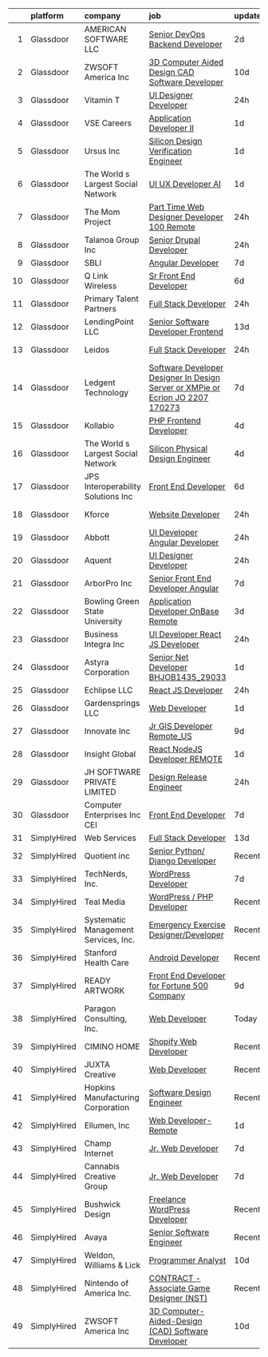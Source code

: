 

|    | platform    | company                              | job                                                                                                                                                                                                                                                                                                                                                                                                                                                                                                                                                                                                                                                                                                                                                                                                                                                                                                                                                                                                                                                                                                                                                                                                                                                                                                                                                                                                           | update_time   | location          |
|---:|:------------|:-------------------------------------|:--------------------------------------------------------------------------------------------------------------------------------------------------------------------------------------------------------------------------------------------------------------------------------------------------------------------------------------------------------------------------------------------------------------------------------------------------------------------------------------------------------------------------------------------------------------------------------------------------------------------------------------------------------------------------------------------------------------------------------------------------------------------------------------------------------------------------------------------------------------------------------------------------------------------------------------------------------------------------------------------------------------------------------------------------------------------------------------------------------------------------------------------------------------------------------------------------------------------------------------------------------------------------------------------------------------------------------------------------------------------------------------------------------------|:--------------|:------------------|
|  1 | Glassdoor   | AMERICAN SOFTWARE LLC                | [Senior DevOps Backend Developer](https://www.glassdoor.com/partner/jobListing.htm?pos=115&ao=1110586&s=58&guid=000001826cc9e4398ff1222fe481077b&src=GD_JOB_AD&t=SR&vt=w&ea=1&cs=1_d1b44d6b&cb=1659682547297&jobListingId=1008048510040&cpc=2CAED5C921A5F994&jrtk=3-0-1g9mcjp8bkhq3801-1g9mcjp8uh4en800-08fa1d7c597433ed--6NYlbfkN0CNayYzF1mBaI40OgT78t3Q2d9IxlwDzhsYR4HK7epYUURqj7ThGxAThUDPTyMSfjyPgGRTFjeuOKbCC5B1p39rSgqkaTYMwrluTtyNbGeJPw6J99YG4BVidN_7butDIIDiC31yX2qM56aTYJBevtTW2N9dhvg6_qWHKHaLxv21v8vAPOqj9iJy76ujFmLpipMerBz66fGXbKq5iscJ1XMAt7Y-RyWu3SxhmBVcOSNEXnILnA8zCFK1TcdX0sezEBkSwDN2H37HMZP1jfwjAE-SA7nYBCbWNdOOqlKFl7_LAnmVpEdwTyPI79CpPPjCP_YmEG-uI_7gimqiSRy8ZryH7CdM7sSNN4Bvr5POeYNa6GWo0HAD_v6P6p22YFCAXnDvXuOz1a1ShzfJHhLdtZXlZO5ma0il2mSR8VCFdOH7BEa3_HLwtsb7SYyowwf4A6iwu5Pnvvz3Akrhs7iRCnNrMi2lFqUFSXu56aDoY98PFdmWhDywZoZyfJT89qWD7QI%3D)                                                                                                                                                                                                                                                                                                                                                                                                                                                                                                                                      | 2d            | New York, NY      |
|  2 | Glassdoor   | ZWSOFT America Inc                   | [3D Computer Aided Design  CAD  Software Developer](https://www.glassdoor.com/partner/jobListing.htm?pos=101&ao=1110586&s=58&guid=000001826cc9e4398ff1222fe481077b&src=GD_JOB_AD&t=SR&vt=w&ea=1&cs=1_374f9e8f&cb=1659682547294&jobListingId=1008028413603&cpc=71EC12CC3A9678F2&jrtk=3-0-1g9mcjp8bkhq3801-1g9mcjp8uh4en800-7cfc9b44e995e1c8--6NYlbfkN0Al--CnnRAAemIt_jfh57jxz0oZUFSmuvBQtr16jS88RRLe8Ac7oVcsiyg-vicHt85WlGgMjQ3jT_JXQEFEJM2J6WbHKirNqK3Z481xKc2l-WsEBEiFHTKZzwi3TM2D5oDtmy1YCJtTLM5VPw8FD8ycXz93Nw6WVEOhwseukaqVqFM4pURWTwlnC0FcXcD6Ew8esI8_BEHvXPDE6nkWKlhkbuj3NTk3buODJdgxaNc1lPMQVa0b9ZBuRRG_kEL__3liY0woBXN0a0TO_OgoeZ6oD9a2NNv8z64tmCUvYXea1a63xi-0KxefNXXsS4dNEkBFKFiazL1LnKleGBYH5i-6MXh6amBEDWmih75kgS6DxdYXO92iJyt5fwphCjjzyd9sH-2Q-Cv2vj5Dj0cfH7IR7C50JMrqTiBsCcuKMPBnxgBisVzNJ8j-76OuGG7d5msBhPIMzbWM9W6Q0c_ReacZ1NywT0ZloyTqF-4xAazQiXAH9Pw_Ykn7XhCLfZ05HbOY5T445FWyeQUZ1bbpz-e2wlNUMxMsyxQWAGtrPxJPtQ%3D%3D)                                                                                                                                                                                                                                                                                                                                                                                                                                                                      | 10d           | Melbourne, FL     |
|  3 | Glassdoor   | Vitamin T                            | [UI Designer   Developer](https://www.glassdoor.com/partner/jobListing.htm?pos=126&ao=1110586&s=58&guid=000001826cc9e4398ff1222fe481077b&src=GD_JOB_AD&t=SR&vt=w&cs=1_0b68c067&cb=1659682547298&jobListingId=1008053886167&cpc=C4A69CCDBB3B9599&jrtk=3-0-1g9mcjp8bkhq3801-1g9mcjp8uh4en800-6f6034691b5422f3--6NYlbfkN0DMrcEu7yrtATojKJA7cEzGQ3FdRGWLh0CZQInL4ECGI6k5tN82kdM0OKoro5eXmjovAfqE-qCFzorBk8MpdY72_0U5dfxVKxGhck5KRFN-xTbAscjui61db-fDE_8QO-m47Uwzd92MrNOCQvxBUcualtGhT067Qzu-g2luV1gB0od0J-eAk-m_a9ySaJTf9Drbh6shyRJLWAXYKtZUf57n5tPSVnt9yuy7ENe2KTIjOMwGLR51QCjI_4joSC0xbbKD2w_OuWBUMhYL6ReN7Q8o_mDKbK3zOPoyD-nppI_bMlFp6IPxToqBipEjZKpxH45eg6B-3Lo_x6ZWhYEQGPHJ5o4UTac1Kcpb3H5Nn2dwtDTx3GhR2qO55WwvNyoSiS7uSbtiBOOQ4mHpVV9goQfhSh2tiOZfwkVwmgTAodomlKEnQ69rWRt_dOHn0fNM4B2pViGbNC5OPA%3D%3D)                                                                                                                                                                                                                                                                                                                                                                                                                                                                                                                                                                                                     | 24h           | Remote            |
|  4 | Glassdoor   | VSE Careers                          | [Application Developer II](https://www.glassdoor.com/partner/jobListing.htm?pos=119&ao=1110586&s=58&guid=000001826cc9e4398ff1222fe481077b&src=GD_JOB_AD&t=SR&vt=w&ea=1&cs=1_942c3973&cb=1659682547298&jobListingId=1008050306164&cpc=C4A69CCDBB3B9599&jrtk=3-0-1g9mcjp8bkhq3801-1g9mcjp8uh4en800-e4e11e7a0d5cdc28--6NYlbfkN0AjYcj1TGjwwN7WJqBP9IESAddy9ZuzHeFbXMoTnPdNIufpZ6VLOkZXdS181Vdo2NaKCAYI-Nw8CbcOVTaAO0fSZ9QIQnKfmPzuf8us_9fnzYxDxUDnDl5FpFcWcSMOJaoqf319lQ182UQtmiHw1pt0k5U6RQ_I6_aq96uSDW7xD7G6V686shVzXMG62z5RvJ3JNvk08aswLajuTjgMnPfp6BjlrlWbyeQjiXRLuU0kB4ZUQxdU8LbWuP7KS2VAWX202ONOCo_YDC8-U8_0t5EJX0y7Jz2TzfRj_1L05Bzfx6GCN3lurDIT1ZRI_-vadVIHtRVPS-l3xDB9Lj4LSkUYsaMZmGaeR9Manoq9GbpUz0JxblIKIL-TiUidin9yIPYlUk0Y1outlDg8uHAiEKP6cHaxP-_V5kalCu4CYHNOHCVpcAOZuiiqs7SbPgwKJ9p5Ph6T6u-uy1UkibWBDu31gcRbyrL3R-G2awUE7ozFroH0o5qHSGvcccJP3szuNwI%3D)                                                                                                                                                                                                                                                                                                                                                                                                                                                                                                                                             | 1d            | Remote            |
|  5 | Glassdoor   | Ursus  Inc                           | [Silicon Design Verification Engineer](https://www.glassdoor.com/partner/jobListing.htm?pos=123&ao=1110586&s=58&guid=000001826cc9e4398ff1222fe481077b&src=GD_JOB_AD&t=SR&vt=w&ea=1&cs=1_689c1b28&cb=1659682547298&jobListingId=1008050504542&cpc=C891152315FA1AD8&jrtk=3-0-1g9mcjp8bkhq3801-1g9mcjp8uh4en800-ddb0d3ec00bbf97b--6NYlbfkN0CT8vBT9H5mqECx2dfLV_FONLPDKpIRssxVwtj05Tmm4rA5I0VNOPdM1oYsK66ov5oeU1vn-T2BI3PtQNuX2tda8807b4HsG4QagmoWsV9NGH90vd82Z3uYGKuMO4UuBZQJO1kE0vM2PLO9L7ZMDq1exEEpXUFIJdv5x7Vvlj3bRw7n13Xq-iX2OiCfJDZny4P7pLjPg6yBp3tglWTUd4nmsDj4mu90ll0b3KUjCuOPH-ICSUHOQpnLiBRBdJ-lOljXzxnB8Hd-bsnvXg0A1pFJDnx0oC_WzhSWQMragk_0b4uTCxNJcT8KotsDqbE6tJfBIkZfhz-SjPJBsuxSncEYQ_kJhdMCVAGkcLnzklccR1ISnd8HNjGokL7ca-ZSaMmMCW_9pkAoT65ETrsMkJUH2LSN51CzyDdamAy5xQ0AJiFAd2IgbyVJFvPeuUL51Fowq16imljOOEx_PReht0oMz8sAXRX68icFbIJEZjQWjzrYteSnieHV-BPZVI5O_4hJWh0YOQZgDoir15B6EHKIFWOvWZNZjogUfioTDVoBfi9cgHX3Yx5-TaPvLXpr6JU0gxFWVUteM7XSNngutZu4Y0fr1tIuk4yhGfYDhd29da_FXwFv-L8VD01jQcqtTPTqydOxJwxg3fQYnoLPjQLAea2SdEk7ta7oY4BLAXO28_3tijUvX3NgNXJs1qyc3-Qr_yZudTuZWEz-Ujhvl3f4eUxn5622-h5i6ePylG-w6RjQ5T9CLc9SeHI7XH1noqcm16ooq23MXBTkpkLXy3wrFaYpxHg23hbSJUjHdhWomzN9GIKvh4I-UlHgnhxq1ToiyIfOZhbLrCX3NuwV2N8N1sr3DYzdxAJgrfuhHhTyKRcUn4nQbtWpBc2iV833W23WfeTBPmiE7e3d9wzRHKXXbJ1fN3GRRZomJhcqpwNZBTO-pq6sAttT-8g9qPGl4eOh7JKCIRaGIm7sQEcmMUhe-OCBagrBTCUSpIKUs7BF8JRoo6P821IY0cJO2HoAKEY%3D) | 1d            | Sunnyvale, CA     |
|  6 | Glassdoor   | The World s Largest Social Network   | [UI UX Developer  AI ](https://www.glassdoor.com/partner/jobListing.htm?pos=117&ao=1110586&s=58&guid=000001826cc9e4398ff1222fe481077b&src=GD_JOB_AD&t=SR&vt=w&ea=1&cs=1_3bf8b54d&cb=1659682547297&jobListingId=1008051839425&cpc=217C45A42544DB93&jrtk=3-0-1g9mcjp8bkhq3801-1g9mcjp8uh4en800-d9365ae750555d3e--6NYlbfkN0DSgjPPcnEdvoK3uuxfISLALE6pB1FR7YSHOr_tSg5_QGIhoz_2VqUepdcKLBLI_zTmWHDhUTUAoNU7SQJ61YSP2XWsL8yTcs_iCojs6THTbDr4b7XoUevyqv1pF-BrqkP_aT09Fm9zRhZmd9TJIKMVRWL-z_WZbCkW6npKJR-HEdCYCBjXGVLvSFiYc9vCdjxcT7yinLnSakWZU1S_ggsA0LJAfZPwrOLGfl8C7ozBI3aFXS8imMrprWtvZWj_E2rSoLvy0y0OjTgtOmGMsBn4M5vfFYKPMsGfb4DMNDs26M6FaRvbnFOkA5dLu4k1O5iX09-t0txwUpc9r325H3CKIpUtUQ2vI4_WrIob_EE9v3MkW3TCjGwV3-OVz0nTkLt1e6IlnRn_Ni0wD1UVw15-bC8BwDfbDvJpX8KWcAtzIR_a10L8hBPduLeo5C52Pw7e9JiNS7R5VTwhqV8ckftOnc1jn0XG3BklgBSWfI3xGR0r_2oeNGJGO2NQJWvCquxjXIkqV-oI9gB9mrJEl-Ck0IdoyvriA29PIHsfLmicvrw9P_aXOtgPXIiq5nABRnApI5aJKzqMXWnKeOnKCL5nZDsJoJlRZQU%3D)                                                                                                                                                                                                                                                                                                                                                                                                                                                 | 1d            | San Francisco, CA |
|  7 | Glassdoor   | The Mom Project                      | [Part Time Web Designer Developer  100  Remote ](https://www.glassdoor.com/partner/jobListing.htm?pos=116&ao=1110586&s=58&guid=000001826cc9e4398ff1222fe481077b&src=GD_JOB_AD&t=SR&vt=w&cs=1_94023002&cb=1659682547297&jobListingId=1008053678896&cpc=4B86475FAF393599&jrtk=3-0-1g9mcjp8bkhq3801-1g9mcjp8uh4en800-29a7914dc5cfee51--6NYlbfkN0BDp_epf89aHDQhKpPegNJQ_ldQpEFZQsM9OcONMGxWx6pU56EKHF58QjVdAUvn2gXtFT0-bhph3gR76uhyeyuc-9vrecS-9MH-QgYhY40ZPLHFRbRilPifVczquM8cqveH39uLQ5urFCbvey3LpNmb43wZpt5IQV9zpSx0vKo8-AdwGjnSObvi3suU8brry_ZDFCdQlGBD9KHtqK5Y9PLMhC_TecUZOnX8zmKJJP9x7llXZPQgf56xZBuYEZFO_eOrRKdoNvR-46CmhJmmLWvFXChk9Ny9aoca5Giv-Eit-i1lJKVfhP8hKOu5P4h0nM1XbwJmcwBycrcCuEtIECFH2x6z4Z2f0j0eLQ7fxJqM5MYjYiAo6O8B5bQvPnHkGzZqwEH1niO4Da5ofG-hi3uGfHFYmRiM4ySLymgJRQtLG_5NEEffr26Gk6o7mbSSjFkt7kS8mmffsHk6hf--bVE9uWLsED_JigkcOXGSRheI3acY84Ag-_1XP3J94JaBvRnUQksc6yrGXiO4BeqMkuvj4KZrTc0UcpOq2hTKsPL_yYp7rs9wUjj8HUawSMhBRRo%3D)                                                                                                                                                                                                                                                                                                                                                                                                                                                            | 24h           | Remote            |
|  8 | Glassdoor   | Talanoa Group  Inc                   | [Senior Drupal Developer](https://www.glassdoor.com/partner/jobListing.htm?pos=105&ao=1110586&s=58&guid=000001826cc9e4398ff1222fe481077b&src=GD_JOB_AD&t=SR&vt=w&ea=1&cs=1_b4a6022f&cb=1659682547295&jobListingId=1008053728701&cpc=72B33A28935558B9&jrtk=3-0-1g9mcjp8bkhq3801-1g9mcjp8uh4en800-7512bd06ee41b0ed--6NYlbfkN0CPEiJEzZq4I_K6S6Q9VC1QMfIsI0INZ1UYi7vjgDL48QRk5qILklQZ4VFJQo-upgod_ohDbCcbRvp482FH8mkQf3vesVguE-0D91H0fzXzrCr_yMtyGp9pCPtLojXp-4Bi4liTKbmI-69hhSuPFxR39fk2ID2_kQk4JVDDSUL4c63wHx-v6IUvogACIhQuRCOZYOpwRGjmtPTQRyYBSz-DbfC-b-6-9OC5IMyRwYUeWjkz1lc5WMpPND5jmZ3XfxQiYDfn5y0kNefTCixVcO8FqCiVwwxQ05soxMpXO5DwfYg8-T82Tra1siXbmcjQTQlopLewz_VLmnd2ny-a7a_dWy8_8lMi6xrmInTH_Jrwth46He14YnkpbsDQCJztd5NahkR2-q0NYNt09J-qNZKUGzvSDQWglK5yk10Fn26x4mqxIZnGgpxv1Y5E_w9w5Y6eDfMLIMUswQB78pK6b5C5G6SRq1OuCxkLgcFOEFYcfpLi68KGgjSqBDcyGKNXe8GC5XWfMphKQg%3D%3D)                                                                                                                                                                                                                                                                                                                                                                                                                                                                                                                                | 24h           | Remote            |
|  9 | Glassdoor   | SBLI                                 | [Angular Developer](https://www.glassdoor.com/partner/jobListing.htm?pos=110&ao=1110586&s=58&guid=000001826cc9e4398ff1222fe481077b&src=GD_JOB_AD&t=SR&vt=w&ea=1&cs=1_5814a3d2&cb=1659682547296&jobListingId=1008035534409&cpc=8A48E7D5890B96AC&jrtk=3-0-1g9mcjp8bkhq3801-1g9mcjp8uh4en800-6689fa73a74afe54--6NYlbfkN0ANPzSidSEBYE_ak-IZXiPVDVgP634dKPerCPZGJqF6q2af2l_NJ_1y45DedaMq5G3tagj29BMUJyLHrUWm-gqv8_WA0RPP4sFEUgnVtP_IBg6bamxIUgrcq3JZm5iHxSq24_v0dyT2U9zwVcc2XA1iIf2_jEsbAwdQQkxRieDSHNqb8dpusV99GW3n44F3p0W9CwVFYJ4kN8u-s5rFJERFHUGb4p1HtbJQ2AnvXnMcAIxovIijI0UhyNKHom0rGxVg-5krw2NJq8d0GS-Rvt35MkHGWFcnrLdVIu_XHFlJEiL_zvkrPWeR_rZriJmWk3YKEPV7_e78dA6VxMlPuvpDh_atxWxfx5u-BkgKT-lA9mgawdEgY43LCwmx4i-jU3hIMxVxWB9za3OosCHhDgchTMKurDhhtVD3aiEV6L7STNZYZavDcyN5lo04iisYu7RU27INar-2HzYi_XW6zqQBa9mxdKuw3Sj2BHHVrDad0NSiUJdreB3DNmAXNj4BJos%3D)                                                                                                                                                                                                                                                                                                                                                                                                                                                                                                                                                    | 7d            | Woburn, MA        |
| 10 | Glassdoor   | Q Link Wireless                      | [Sr  Front End Developer](https://www.glassdoor.com/partner/jobListing.htm?pos=103&ao=1110586&s=58&guid=000001826cc9e4398ff1222fe481077b&src=GD_JOB_AD&t=SR&vt=w&ea=1&cs=1_5097046a&cb=1659682547294&jobListingId=1008038434972&cpc=9C4E0D792DD2EC34&jrtk=3-0-1g9mcjp8bkhq3801-1g9mcjp8uh4en800-1d004ac1db7749fe--6NYlbfkN0C1n-7uwLBmXreK9Hz04i1NaXR3ByHk8AHoFYtQOHcucgIE37DlLmIXgBqayGXRMkPkBW1-kCWNsipcMXYhIO2xYemcV-KX8aDSlRl5tR36VJpprTUQ2W2UXoQMEZyrwjcV3RqiCl83_lGxtoXRsu6Ce5Eq16ltayTgcMocSxlqJxQzmE5xkXBsZoDInnmUSYUCnOCWBHp594lly4Mrh1m7KnN874scKWzhYkroNyTzBk2R4_uz0yLKE3gK6WO-0JLNHJCOaTIfx75Fdpvzuyffiv8i8YmDpMqUC4fUDc-D84kPSE9sUMnT3ViJiHOzltIRSmb43RqQ9TlhwpND8r1Xbe7NRr_281zaQTRSZ5ZXAz1hoMzJs9XOp1PHqJhTWW2Au3b3fGFJVmepZcqPr03hA0YX9b1zkzTSaP3H9VHUOYbtKnV-oyz9383x22Ij7l45vTddTVYNVQywXBelT2eDW2Bo57TZTthsYydNdic4cWmaDgvNe0Hx7xHnha_qeyDf81nB3nnvCQ%3D%3D)                                                                                                                                                                                                                                                                                                                                                                                                                                                                                                                                | 6d            | Dania, FL         |
| 11 | Glassdoor   | Primary Talent Partners              | [Full Stack Developer](https://www.glassdoor.com/partner/jobListing.htm?pos=124&ao=1110586&s=58&guid=000001826cc9e4398ff1222fe481077b&src=GD_JOB_AD&t=SR&vt=w&ea=1&cs=1_519145ad&cb=1659682547298&jobListingId=1008053075339&cpc=AC285F3A3ECA6BB0&jrtk=3-0-1g9mcjp8bkhq3801-1g9mcjp8uh4en800-c867a3997883860f--6NYlbfkN0DOCvLQenlXS7fh3AEEtPwhntZQnPW7UfiJ0vyM-Z38ZvlXuLrJoooXVJlodcpC3T9R5XdDzdMU8buK_yflunI7PFFh1MhRC4EX2n7HZB00gVZCnx8OuR_FDtRmdJthR8KGlHDfQHDSzE1SrG_P6Dif9d7SwjpSkbuPBjXQtBiKbPsGmdXUJyhjRmfbpX3fcvD7aFIQrqbaOslQvzDJ6GjRXXO5fXFxMU9e4rSXWzMWU9DM-uhXK6VU4olHDyV2nEfxmMrdg05Xp_ns7zLdjNS1NU49dQ8Pvw-1o-DoKtUV4SsYnUKLbBgMXbda7Yce66U-HfLdwKxH7QQBYZ-lQ7ikEoT0XZBHYBe9NqyWK3Na9CqYsGKxP1bTQUQLghryw2T-0t_0QT9Vv7xogwyfON4ja4lOwXRno4GcYkualMUQ7QWWdRS6j0G1ygn7Z0t8akdBVf0qDVGK2EWafZ32HxacPte9igCFGjuVwKmAmP3H983vAm_vlYiLwL87bWRpo_4Vez67iwRCbw%3D%3D)                                                                                                                                                                                                                                                                                                                                                                                                                                                                                                                                   | 24h           | Remote            |
| 12 | Glassdoor   | LendingPoint LLC                     | [Senior Software Developer  Frontend](https://www.glassdoor.com/partner/jobListing.htm?pos=102&ao=1110586&s=58&guid=000001826cc9e4398ff1222fe481077b&src=GD_JOB_AD&t=SR&vt=w&cs=1_7abc309b&cb=1659682547294&jobListingId=1008023577553&cpc=213CE8F051BF93ED&jrtk=3-0-1g9mcjp8bkhq3801-1g9mcjp8uh4en800-82fa04a05c3a09ae--6NYlbfkN0AMU85yDPFKRmyNaJX4vsZzzCZO8oGW3wN3dIQS5LuX8APSEdPLZuyb0wEk9g8ACfIYtRd5OYhqVF7PEYILND5L5ULGQoXJqPDg85ajoEp9eiwBN-yo4Ety9oRhcNMcfo8gSCGC_MNm0DhyPSkrPsHd5NLfAJLy_E5cihRLXRfhqSiDCRkttL6mZRv-bFAmdJ1VAHFnzzgXyR6pTBj7hBjrVsaBOjoFXsMeJpG9dmz3Defb0ajwWyfMckD0nVgFuYjXFwA5CjWAG2hDN5IKpinnPKxdH_nfxVxJJKaaDLlzm9SMK4xLMz9uZLGhOZCrT47ipIYsMBFHOhAwA9ZKYF2cRgm6SqxlCfaJn6kVzi6onD4iT3NUDTpfpk5nkRMV19eFHTdFEz0dUEEMGVKzGGYtDmfDkqhsw8QXId-l48UcekQ8gQHRElSDtd36mE9tYTgBFvsuVUTLe74TRSFlXakCC5AzWJGshBLIb6Eu8WbrBCOZ9194KnsvrnONF_TPg5YPx7-5vfL4ozO_hyJlHMfDgVArX_CXi-ib83pwsseyIJ5OihZlD71nQHpWP1fRqPT1J3ia4fv94FsOwwslxSz8N8tVeUNV54trCP0wkgR768bON5lj9Rjr-o0-Jfl7cUMCSYX6U72dp3DQJ-hP5elxg5g7uEi5qLg%3D)                                                                                                                                                                                                                                                                                                                                                                       | 13d           | Remote            |
| 13 | Glassdoor   | Leidos                               | [Full Stack Developer](https://www.glassdoor.com/partner/jobListing.htm?pos=106&ao=1110586&s=58&guid=000001826cc9e4398ff1222fe481077b&src=GD_JOB_AD&t=SR&vt=w&cs=1_82ceaa63&cb=1659682547295&jobListingId=1008053694716&cpc=987D8AFE463DF687&jrtk=3-0-1g9mcjp8bkhq3801-1g9mcjp8uh4en800-8cc6273ade15c415--6NYlbfkN0CZUO70VSdYKA8PR3jfrSh5ljhqJhfDt0PzQCMubt8cRihWbmqO_-Ccw6DGinMZCyKZkifbdXhU_-DvGSNUAadN4hA11rRPGs707jYsWNnuzcQw1QF3GSyCFxOGVj_dYnptWSsCnCkCstVGE9oqk2p0_BRt6JMcIiEgr3vMaBjBdFYheRCYDRHZTllwt2WcOwIp25FUubrhwGuQGUQ9T6rTY4Z4XiVIf5zf4Uhkf-jTuCF8Dci4HBDxoA2RouFf5344eZFm_-lNUR9JJ75qxXDEr5D2mA0hjQVW3vaS0VkLTCqwv-OmqUoROTdFFbviUXrg0Sgl3oVn_LB3PFqXFEIPRBYx4qMyZK2Z0JcrUnQvm7WLpZ2Qxc-7ukjBPyWmm07AerN2WeckJ0nTbbAcjFfbDVGqsZDwZJZHHw-dS7BY1qfg-BH46CyFnb_S_G4IloX-uVpyPxos1r3y7lWAs-nfWS8GYauiT11JZSN62hs5Ff5bHQqWppB0kON8ORN4RbVGQKFcks_z2Xw9VqEH7ULwWtR7Obo5rk7iQT4kJcYuojsriascXSa2HLMl3wvfwGHhFfzQyLQzGxpK7g6m0rf3Q-VMxDh1OpehdWvyPtYZog%3D%3D)                                                                                                                                                                                                                                                                                                                                                                                                                                        | 24h           | San Diego, CA     |
| 14 | Glassdoor   | Ledgent Technology                   | [Software Developer   Designer   In Design Server or XMPie or Ecrion    JO 2207 170273 ](https://www.glassdoor.com/partner/jobListing.htm?pos=118&ao=1110586&s=58&guid=000001826cc9e4398ff1222fe481077b&src=GD_JOB_AD&t=SR&vt=w&cs=1_4852b23f&cb=1659682547297&jobListingId=1008036293673&cpc=AC285F3A3ECA6BB0&jrtk=3-0-1g9mcjp8bkhq3801-1g9mcjp8uh4en800-a317307a3159f946--6NYlbfkN0BhfrGGbcblirJ0_oD-V1jJ9SBvie1turFDKTAe6KCgNxcglQf_GDNs19Mxti6n_Sr8FU0Gy7qk1R06PT4bc9sbvJJegYA8FIK1Zd0Kk4yucG9-8w6TtImvAhnetp4zR46hcn14uJG57yfNX0_zoERoc9IMjsVosQ21PUFOrVbD7iAlQViHdIUZq_I_CmkEwDtv0mhTV1Fe12vmwJLzWMq_PJn-TScdrBs2GJ8ViBMQBESnJWa8wDcOF7jyJDb-Ke6r2JvQ3izAlahtLU7IuMCmdFphZitOHMwGnT2Pw0QYrpcyWfqjDCauaKdgbDaX9YiRrm5cvaofrqlJit4HrzE5TZ6y2UIzuuE9D_QCQ3417g5RlvxDhdBj8jjpTAyRDT92S0mOgbPDhRtgCbGcZ5XIdVnjNKxd8m1M6zpdV7tZQWzip5mS3Uw2at3HZ0gQ0VCueCYJgjnQNGbsRmuGGdm88E3d3hJVH4I1BkBd3SP9Iejh7wx8xTTiHiQV189Xt9fQIOKXJ6q289GNJgUcyfMOSqU6SWgEPFtQ0Oe4kmEgJrovxorNw8VSWy5rNVYeWMadSbPTU5EhNs8TilzmF7ZI5qgly61mjc4mtDRH4oLa0aS22aQNxlVA9k-sgnBZZhyneba9LWcoijKAkQT3U2CHi4ZOHagIEmydKYOVkmTpG9ZnrbbfQyJxFUTVWWuZ4kVAwxp3OeQU5w%3D%3D)                                                                                                                                                                                                                                                                      | 7d            | Anaheim, CA       |
| 15 | Glassdoor   | Kollabio                             | [PHP Frontend Developer](https://www.glassdoor.com/partner/jobListing.htm?pos=107&ao=1110586&s=58&guid=000001826cc9e4398ff1222fe481077b&src=GD_JOB_AD&t=SR&vt=w&ea=1&cs=1_08872383&cb=1659682547295&jobListingId=1008041038018&cpc=FA84DF7EA1EC2398&jrtk=3-0-1g9mcjp8bkhq3801-1g9mcjp8uh4en800-a781f0f3988a7eb6--6NYlbfkN0BK7QqpgF8Lwvm69yN6y042TqXJrV3gHaTYz7YJ2xmPiwJaRvnJL2p9woJImlFGjMplkzEuqGYU_lgezkcTMIwwWJJgvh0rLK3a1dAUMn4Ym3nLJIOYEmiu9Cx2q2yVfljoJkR4bpl82TzdcvfbQQ_q2uDbhOqeiIFAyE3H-98gDMgVKbW7Ql1PSugjhsCiW3quNRh_5z-hC4TydnJQwB68dsqal-IuKMzLxfqgX4JxXWUTlaUg1tDHMNu3VcAJpdhOANwwReI6I0u0B400t3KQR_6J3vA31h7S8H4XLqiB2qH3pydvLlOovnkKgdm7vlMzys3-KGlt4_6U6SeEUDNuVdjMsNEh041ss-Dqb5BeGoI4Va7WbhVlEa26mFEulmtMoGN3ZBcHUMTA2Ob8LgDf3GPLXLAzTLuuxIqOUTJTuqFhMWopaUxVVskyt6iJktDygpL6uSFpo2ovgPY_nX52)                                                                                                                                                                                                                                                                                                                                                                                                                                                                                                                                                                                             | 4d            | Remote            |
| 16 | Glassdoor   | The World s Largest Social Network   | [Silicon Physical Design Engineer](https://www.glassdoor.com/partner/jobListing.htm?pos=104&ao=1110586&s=58&guid=000001826cc9e4398ff1222fe481077b&src=GD_JOB_AD&t=SR&vt=w&ea=1&cs=1_e1de9072&cb=1659682547295&jobListingId=1008042375682&cpc=6FDD437F7834ACD3&jrtk=3-0-1g9mcjp8bkhq3801-1g9mcjp8uh4en800-ceee289fa83e8cc8--6NYlbfkN0DSgjPPcnEdvoK3uuxfISLALE6pB1FR7YSHOr_tSg5_QCn410VK5Ds4BPLXDsRCbsWZ2sECpWENT676OeuOpdQnPyjtztpy0LYTarQRuQs6ePHKKpQsfXW7GCemjgldvRLTVkbJ2h2mCYdJXLwT_SnG7SjH9H9XFBA5Zpi-bkoSLek32DUaapQSyRyG1nIjWV76vVB43KOTvMHHvycukNxWkFAmFMt47Au8w3v5tqcqXbJ5uYz8ukf2NPeJL2l-VijRnhrHsk306aK1Xoxxan9zx757dZDncD4jbjm0FX5TubdkCYyAJW1qMeLGaoJSsjaqaGyU_Y9SmptFAZYkRCH5OEVb4LnYx0AJdzd8O8FXZp67h6O689KCZehdUKBeGVxtIkNku2J9X_G5u8S-wuUWCwCfSBVnwQxBpxW8RPSSkV5wSITrGwQOQZ5qGUpJAte9IBcZSO07fT9t4c341OoqN0Fpti96RRhrwZzfRunLOJ_OIpqzgANnsi6eJiN49h5SbF_v4oGhxmJ-NeERYHS-2lx4hnT2DOKLXJA5AZKlT-ZugeZQbSs-VsucN4z8AszdWnZ7BN-PyqpEcKd7Aa5h)                                                                                                                                                                                                                                                                                                                                                                                                                                                   | 4d            | Sunnyvale, CA     |
| 17 | Glassdoor   | JPS Interoperability Solutions  Inc  | [Front End Developer](https://www.glassdoor.com/partner/jobListing.htm?pos=114&ao=1110586&s=58&guid=000001826cc9e4398ff1222fe481077b&src=GD_JOB_AD&t=SR&vt=w&ea=1&cs=1_1511db73&cb=1659682547297&jobListingId=1008037851794&cpc=1120CD366D53BFD9&jrtk=3-0-1g9mcjp8bkhq3801-1g9mcjp8uh4en800-4e8bfcd36c709f9f--6NYlbfkN0CNayYzF1mBaI40OgT78t3Q2d9IxlwDzhsYR4HK7epYUQ6uENfBpi37MI0b2sIeZ-IgUfKyUbKOK3bv5aZbIOiRFLYeTdvKCNBvxMyBEnBqOhNWiFhVALBS2mOdcgeOuRA_J_XmVsk5hqv9eHG0NrTXZkA3vhwXkKpSQmCtU0BlNqZtekI49xNmHwLWtHhQ0xRUwXrk_GhJ9i_zriJzNL6sGgzbHH-mfIoL-6QdE9Wyd8QKXsVlG0FXBdK30zlCbfBwPGpBlhxNa79TXiVBRNYE7NB-4i-8Z4Y2vf6iJWrh95RyGuKMUgX-OWrMD6A1zeg2VBA4xYu4id-x9XoHZUDzg0YkLSUuDdlOvTlJmWEdz5mpQAZJJavjSu7BIhgT5kmb52GP31rxNOTxmD1V_pNhCW-4pmcQ7r5mSFUsVGEe-8U_Va-5Rik7_814BB4CsK2u9ybzvQqK3s_Z-iUcMygEdzoBgiMi1AIJRBfgGbMikh46Gyq7qSQ0)                                                                                                                                                                                                                                                                                                                                                                                                                                                                                                                                                                | 6d            | Raleigh, NC       |
| 18 | Glassdoor   | Kforce                               | [Website Developer](https://www.glassdoor.com/partner/jobListing.htm?pos=121&ao=1110586&s=58&guid=000001826cc9e4398ff1222fe481077b&src=GD_JOB_AD&t=SR&vt=w&cs=1_48fc77a6&cb=1659682547297&jobListingId=1008053505174&cpc=8795CF9063CD573D&jrtk=3-0-1g9mcjp8bkhq3801-1g9mcjp8uh4en800-9ce681a87a1256c3--6NYlbfkN0C5IatSLh_Ak1q39eQQoPIxD737RW9NeiYGvIRXkrLjEBkC4LI6KweFWWPiS1PvvlzZz5m9icO6XslgX-qFg5WWGvkoXvgmV9iqxiImc0J4motGj_YMPexforgGgMRLcGa0iMpq02GRHvWrcrDash1627eZtQNy6EjES7pa7cdj4FVPvKeWeKAyjz9GwBiql8i22mhxnJPsKKMhPdgJT1S2Q-CQTjyjYUgvv6ddlF_o6Bvm4o356W4CWsaFiLomoNx5sXwKUeNKeoVSMZtJbLhXavJCRnp8RRhTcRuaOz8cB13yszXFuLoEKHnMpw3SGy3Di74NpGbvZdTWs7sSb7EE7j1JUGVZrnN539xMb-kxg-5CEB0NNJX-0P-hDGgBZ6vJjos_TUnHKZ3NQtmtJDnYdWt-ndWprN8WhKxpLs82SZkSRC7M56yms4uXGSjz0QcTLGcB_O8FOgEoP5XlFHRUAVr6nX3ytcNGLekpiSDZu4vtcDPHe6Fm5N1b0FgZVOV7FWPI6b7Q_-P-ETQtnbvFeZxEYKVDt2zumZse4Nc0GV7WO9HgVOoaivsAaTxEcH-cOPJK7NlzEV1-2Nq3uKKCamXlYjQbRn4%3D)                                                                                                                                                                                                                                                                                                                                                                                                                                                         | 24h           | Fort Worth, TX    |
| 19 | Glassdoor   | Abbott                               | [UI Developer  Angular Developer](https://www.glassdoor.com/partner/jobListing.htm?pos=129&ao=1136043&s=58&guid=000001826cc9e4398ff1222fe481077b&src=GD_JOB_AD&t=SR&vt=w&ea=1&cs=1_5dc2a264&cb=1659682547298&jobListingId=1008053100872&jrtk=3-0-1g9mcjp8bkhq3801-1g9mcjp8uh4en800-dcf9746d80d26519-)                                                                                                                                                                                                                                                                                                                                                                                                                                                                                                                                                                                                                                                                                                                                                                                                                                                                                                                                                                                                                                                                                                         | 24h           | Plano, TX         |
| 20 | Glassdoor   | Aquent                               | [UI Designer   Developer](https://www.glassdoor.com/partner/jobListing.htm?pos=125&ao=1110586&s=58&guid=000001826cc9e4398ff1222fe481077b&src=GD_JOB_AD&t=SR&vt=w&cs=1_c6a42914&cb=1659682547298&jobListingId=1008054069860&cpc=334ABAF5D42DC775&jrtk=3-0-1g9mcjp8bkhq3801-1g9mcjp8uh4en800-092543b2b5b1ac44--6NYlbfkN0DMrcEu7yrtATojKJA7cEzGQ3FdRGWLh0CZQInL4ECGI9gD0Wolx9R2EDT7B77c2cQfEUz2kNTIOVwD5BKqIMoWk98RNF1Ad7spk8Iaq3QvRUwRObhwp_8VU1zaju42mJeg42eYRSl8E_AZ8ZyjsLMKuN4a1m7Gpx48C9VFRnAlEedOstzqNolqoMRSUn6aTOLg08TtBGlv_hYvXr6QQiZSHLWzY_iAUZ259v8AgWpBQ7wlcE2G_gI0cxs8VF6K91ZYNVV7Nf4pPAfrdmQpANua6juHZBGmeK94qMKbTzqnklp68gWv4b5H8a6dvmgYE8ThgQ1eNGNA7KqkPs1bHh77jF8EaKITOxIg9if9AruFrtpjooT2ArdvbK1zNS42FU-9ImEOB4IBxXTHaOM8TzeZUQBm4mRn5hNcGgmyQq3lR356ETmDuGxq_j9Tk28_iWhyiPtlwB_iSQ%3D%3D)                                                                                                                                                                                                                                                                                                                                                                                                                                                                                                                                                                                                     | 24h           | Remote            |
| 21 | Glassdoor   | ArborPro  Inc                        | [Senior Front End Developer   Angular](https://www.glassdoor.com/partner/jobListing.htm?pos=112&ao=1110586&s=58&guid=000001826cc9e4398ff1222fe481077b&src=GD_JOB_AD&t=SR&vt=w&ea=1&cs=1_029971b4&cb=1659682547297&jobListingId=1008035500298&cpc=76BDADE3D6D9A820&jrtk=3-0-1g9mcjp8bkhq3801-1g9mcjp8uh4en800-260967085a955963--6NYlbfkN0Cd5ZvLdai7cR0fypH5_WiGezUQesq24dbKuF0ly35yawptN0PyaNviEtEJagntOxD8wrh1pUtblsLwDO7bTHKbUUpkgvaWuMOPmRxuirh9hNaXgGIQ6bEHYY6LiVrKZW0IBQ8kN8DB92Oal8HZXaipTvrSYnaaYAtr21LnXxzFW1UOKyqvBuaiz46BmE1DKlS8P5AZzoLLs0Pt5wyJKqBzOv5ce7xv9vm5J4CzawxmlXCO0gzNqgadhvSVgs_q2UJrlz975_kvJq915x6d0-N0kg6-HatiQn-W9cOQLtjvGawxUZhj9qAJfEYAdzryP9hEIiyk7LF8Qxh1nKhmjBbW4wrtvJtEuVW18RHzJ59Cu2zpy1zFupA_AZd6MGrUMzuokTdXyVXGTbUGSm_X6EGE2KeoLlPBY7j7qwir6UBPw1Nfjbp5Nny391K-Lt1MbhOLqPuh9KXHCUTB10n8Y_zpxNAVp0PeXiidgD1UX3XJyCv1FvFhYK1LlSLksI2kz0n2pSUuk-PEiw%3D%3D)                                                                                                                                                                                                                                                                                                                                                                                                                                                                                                                   | 7d            | Remote            |
| 22 | Glassdoor   | Bowling Green State University       | [Application Developer   OnBase   Remote](https://www.glassdoor.com/partner/jobListing.htm?pos=111&ao=1110586&s=58&guid=000001826cc9e4398ff1222fe481077b&src=GD_JOB_AD&t=SR&vt=w&cs=1_9048e1b5&cb=1659682547296&jobListingId=1008044875904&cpc=07D58528F3898F33&jrtk=3-0-1g9mcjp8bkhq3801-1g9mcjp8uh4en800-7a76efed58f370e2--6NYlbfkN0BEn0C0ZqsJeivuAyUL_NREXeiOkTJ2SHE_awI2sEkQ1oQ0Gd_KHyn8QVzlms6TG9BLka2TTYZmdwlXUc4jEWuEnQ6kz-D2d9EdT3OgmXmfUU1luQQPr3ZSZ-9ansk9Uei5IpKZ2wGz2xSMGD7iS0vaQnN5RumKAO7O8XVtY3DLll8QC6DvkDV7LvJyCBKgTh_erBTfnQ0ap8JZOHJQLchPFEH5oaFatMNbthp48nqrfkaECch4hDno3kPGIFOgiv2fwIXThYXfVxCjvVkJgxU3voWnuUwp9KhhWQeUOizJsTSc-hRJgzKRNOum8Um8EIjEZFX8jWaj4clWepONaz9DjaDgh5K50JQ8GtdnNQs-yR8doTm2flqfJUmh39t9e4ePmgpeIhZPGqMZC6sXzfjxAFaobDUZEg-fo5ge6NquHFUOIGkymxSxIop3JfaFKwjDOUXiidoFfg%3D%3D)                                                                                                                                                                                                                                                                                                                                                                                                                                                                                                                                                                                     | 3d            | Remote            |
| 23 | Glassdoor   | Business Integra Inc                 | [UI Developer React JS Developer](https://www.glassdoor.com/partner/jobListing.htm?pos=128&ao=1136043&s=58&guid=000001826cc9e4398ff1222fe481077b&src=GD_JOB_AD&t=SR&vt=w&ea=1&cs=1_cb6165ea&cb=1659682547298&jobListingId=1008053447447&jrtk=3-0-1g9mcjp8bkhq3801-1g9mcjp8uh4en800-47e1136c785b937a-)                                                                                                                                                                                                                                                                                                                                                                                                                                                                                                                                                                                                                                                                                                                                                                                                                                                                                                                                                                                                                                                                                                         | 24h           | Plano, TX         |
| 24 | Glassdoor   | Astyra Corporation                   | [Senior  Net Developer  BHJOB1435_29033 ](https://www.glassdoor.com/partner/jobListing.htm?pos=122&ao=1110586&s=58&guid=000001826cc9e4398ff1222fe481077b&src=GD_JOB_AD&t=SR&vt=w&ea=1&cs=1_9df4b23f&cb=1659682547298&jobListingId=1008049913562&cpc=39721386339D0809&jrtk=3-0-1g9mcjp8bkhq3801-1g9mcjp8uh4en800-4b1c6915ca4860df--6NYlbfkN0Aeh7iUiEf82ZmCKb5UtSKPBLJMU3mA-hHuoykp4jTWS4BYQxCvBCQ1LtKQM1BXbfcF_2rry2A3J5KIJp2KxGJUAGdY2PfDFwyajgNqeFi7BK1Urhac3S0E8LJ-Ye_cDeRlNYy4cM8VjzUYFgaUJj_l3Vtwv5tmqBHOaawSPX6vQaM2aMgwnKU-x3fGpAng7CY9jX2LK2xDr528NPHm04D1ZVCEp3Pnmzch25IBD9kJ6kOG-yOHzhW8y4h2dQx7mKt8nvQDpveKScXoJXoWRnwOFPl3QQcUxHNFCfVfbNMwVp2ZqOJhn2LD5c1IuPxUx-k15S0R0U52OHGqyqqGkSBLLih8ZhGf9uCIieRHeCUgXpIRS4P-qovX0PgktUALAyrEvzMn66efNBvN3OvcsrOfnvUVm1JtdIT172a6zsJtFkrHnZ5ZXIuspOjIyJGdla6dDbBQxiBz6Tmopcryevh-xZRWc-QpAbAteboJdIm0jHceIV1uHsZ4se9zrlzPUR0qIjmJ32AgLNo8hDAm07Wqhae0MhZq5tk%3D)                                                                                                                                                                                                                                                                                                                                                                                                                                                                                              | 1d            | Harrisburg, PA    |
| 25 | Glassdoor   | Echlipse LLC                         | [React JS Developer](https://www.glassdoor.com/partner/jobListing.htm?pos=130&ao=1136043&s=58&guid=000001826cc9e4398ff1222fe481077b&src=GD_JOB_AD&t=SR&vt=w&ea=1&cs=1_bef048b9&cb=1659682547298&jobListingId=1008052933640&jrtk=3-0-1g9mcjp8bkhq3801-1g9mcjp8uh4en800-2703d99c853b36f4-)                                                                                                                                                                                                                                                                                                                                                                                                                                                                                                                                                                                                                                                                                                                                                                                                                                                                                                                                                                                                                                                                                                                      | 24h           | Remote            |
| 26 | Glassdoor   | Gardensprings  LLC                   | [Web Developer](https://www.glassdoor.com/partner/jobListing.htm?pos=109&ao=1110586&s=58&guid=000001826cc9e4398ff1222fe481077b&src=GD_JOB_AD&t=SR&vt=w&ea=1&cs=1_fe30695e&cb=1659682547296&jobListingId=1008050416658&cpc=F7A2269C793D5877&jrtk=3-0-1g9mcjp8bkhq3801-1g9mcjp8uh4en800-b566a0922362fde9--6NYlbfkN0A4hgeKHdLyHgzaskNEvl2xXMVaueUT71iJOYpLYISQUNEgeXQU2XwM5xR-qVk6-fQl5vWv9wM-9VLmsQ4eM4NKyKcrpLVg4np-6tkeLJTCtacvkWeU5fPrlDujG8NPlZ63Jf7px0OQIa0yA_SIAxeYr_U91JqnZY6zdZbuvCLi_HtomgUUNNY9Hx7JFElcBSMuqYHYvGYxgXUcWTHReB7OEdNDp3PsWxuflXpM3jkcpBXh2bnhN7rNrQIoK4FdjJEQlRyBk0CRMBx_rGIT30kJI2OhRTnBBeAwUgxmDzc7bRJvbX9Uhm9QCqLlHhjJ5DABUHLiAhO1McuhZRbMbOTPr21xjlnAX98Xryc4qyH-eqpHXpyyEmNXjnejODfYQ0TSOfEv19k0ur8BW8q7lk-Ox3-a1PbWPH-yJn_8_ubvCIAnKs3jBTGgT4ijEmJM72JCHg2YqbTZceINbBM4fPcycze1h1BUZjCZH5Xoxd1BfmvzjGLYGCqw5WoSZIA5-rc%3D)                                                                                                                                                                                                                                                                                                                                                                                                                                                                                                                                                        | 1d            | Mesa, AZ          |
| 27 | Glassdoor   | Innovate  Inc                        | [Jr  GIS Developer Remote_US](https://www.glassdoor.com/partner/jobListing.htm?pos=113&ao=1110586&s=58&guid=000001826cc9e4398ff1222fe481077b&src=GD_JOB_AD&t=SR&vt=w&cs=1_6b286aba&cb=1659682547296&jobListingId=1008031307907&cpc=5EFBB0462F9C6B7A&jrtk=3-0-1g9mcjp8bkhq3801-1g9mcjp8uh4en800-92c06fa26b15e091--6NYlbfkN0AoVyl0Z5GpsU8Pgj45A4EeIowv7x5WSzAT0pLcY0odFLOPkGN5ztqUNUO_fWemwQe5-VMDe7F3-Vrll5sHLlUq_2_78Pkp5xNceejwKY_LLuVvIzZbdNabonVXuAdda9DvCqsdB8i2Ms_anKSJBvAh8TjJcgD9AubEjrAT8JzbKiVJWSqjsSuWY6ROtv3EpLZgGsZz5-nx2lh5-o4wB6xm-Mao9mRr1mSfehIPUPtfBy3fiWkFvGHrhsWMVXEGe8k_hAViagBac9daslGgh28xrpoMixIhuJWWBJcj-7XoJlUu8fqSC8CNSuNy6ezs1fzTw6P6SqzviWs_cRNHO0etPDTetSIeggphB_1otxg_PfSjpxT5X73ZaXd89pa1wNjecOu8uXiHpDZqlqj7Cf_SuDHATIEd8icdYt6dvuicpelfBjVb_zb4fp98A_CYiD1Oqk7qJBnsJZCfB67MaplaBR84BR4vFeLj9DxR17gXlVmup-0urg7nckk-uoWz9mVCkjyRd9QhpcyALovS-CAtY_I4GmOxQBccDvsYBIbFjRkVnGwI05b8)                                                                                                                                                                                                                                                                                                                                                                                                                                                                                             | 9d            | Remote            |
| 28 | Glassdoor   | Insight Global                       | [React   NodeJS Developer   REMOTE](https://www.glassdoor.com/partner/jobListing.htm?pos=127&ao=1110586&s=58&guid=000001826cc9e4398ff1222fe481077b&src=GD_JOB_AD&t=SR&vt=w&cs=1_af9c509b&cb=1659682547298&jobListingId=1008050015756&cpc=2CAED5C921A5F994&jrtk=3-0-1g9mcjp8bkhq3801-1g9mcjp8uh4en800-3a815cab392fbfcc--6NYlbfkN0BKkHZu3wF05EeDimN_p6sYpKCMArvwa95YdH7UpkaBCqc7l59ErwqcgaiCG2rP-TukLbKnD6USWGDybJsJ3g7IKeAJN3YhbwF6QsbfiCOqfYNPv2KI4k7cQm1tcO3YPrqlxqLGdm583UHq-6dn8QvZvHx8aArpeSx1meQPzI_lSO9m-8iB8vTWJ882qOO86CJxRJsWighvTveqFjZEJ1pOn3wYPtneUQn6zXSmJXwOeZcjCs6Lu19QC8jjNqvGWgxxT5pNXbiLI-ForQlZseNwYOlQRgdlFSsYdDZN1qFV3UhH35KRyyoN8jBFrGLttoZUpuISVNjO84L3laVkejyAJskvP5jup4yDPgdCAP3bEukmeihzYh0LbEooAbuImTjqpNYgOU5QhLJugOHHcsyeH4SCz7_ASeazmVdLyz84R9PJTDZcAb_4k8YEusrz4VnLoQ3wAnkwnkfZhpeuKYR7ehKCEE7f9fVs3VDNG-aruw%3D%3D)                                                                                                                                                                                                                                                                                                                                                                                                                                                                                                                                                           | 1d            | Miami, FL         |
| 29 | Glassdoor   | JH SOFTWARE PRIVATE LIMITED          | [Design Release Engineer](https://www.glassdoor.com/partner/jobListing.htm?pos=108&ao=1110586&s=58&guid=000001826cc9e4398ff1222fe481077b&src=GD_JOB_AD&t=SR&vt=w&ea=1&cs=1_121d56bc&cb=1659682547296&jobListingId=1008053690977&cpc=BCE4811A78D39AF3&jrtk=3-0-1g9mcjp8bkhq3801-1g9mcjp8uh4en800-896560410f6e6009--6NYlbfkN0BeKFvsWYEpKFFK6Xbd5_RlXIEEcfailtJCesxI_8T42g7cQ9BS6tBlmf-4SxjlRUMR2HQMFmjLTOAHyggcy_8bbEjzAcGLom04K4jxC5LLE46iEi0VCIstd-pplWgzIYHLYbkym0bP2WvHlM1C4I-jYi2MKKEr-IMQI5ezFDAgAH1g1ClXORu2F2mboctUEFaTFWG8C63Nw8PSLDu9h2z7qqbG9T33yBTR2nacuSnD7Yp68IxlXGQ4SqzrG75IuS9EIrAY7Zi4oQpGGQUCPJGtCcxDzIHQNzNPuumgRk0j9JXRWzr9gqg9STB-DGy4SyWNnR3lPSggjcyyMYQ01rCgi2jqgn1VY83sNUjcuQ3s8yTD7nJCa8-bP1GMUmVaK9e6UIRd-f5YsPv33P2BBIONEoLIbJkdijQTN6I8tyeQXxxQ1IkOuJ-mg_E6wVMf1I5gcQshIsyT_3e8a2KS3OswudvcVqsNiBPLIuA4NkwpAes1eDBJaACCuYBZ8A_R8IgZtu8r163DRg%3D%3D)                                                                                                                                                                                                                                                                                                                                                                                                                                                                                                                                | 24h           | Plymouth, MI      |
| 30 | Glassdoor   | Computer Enterprises  Inc   CEI      | [Front End Developer](https://www.glassdoor.com/partner/jobListing.htm?pos=120&ao=1110586&s=58&guid=000001826cc9e4398ff1222fe481077b&src=GD_JOB_AD&t=SR&vt=w&ea=1&cs=1_d7a95e33&cb=1659682547298&jobListingId=1008035800680&cpc=F41FEAB56D215062&jrtk=3-0-1g9mcjp8bkhq3801-1g9mcjp8uh4en800-c87f8a2550b19f3f--6NYlbfkN0AVVnl_N3xmP3MApcGA3sr6MLnz8P423WWILI1WvbjE8Ry71v-lom9NKs8rBQiPPSe6fE6eC-_i79ZfiQtIQlHdcT37RjLu2e6tXF6DNgTmbHcoAKPPvQfJ5regLaUAHTpKocBAO8BYvd5ATIUvhtKB53EL-kswwdCNlFFyBfvbXFVbmyth-F7CAv4JlUf0HGnrWaB-7cOjLZCndwp-_g3B5b-11B3XEq8Mp_DUCed8fsy9LEX2YdOS08ij621D94Yg3pD51IjL22oWPMgx95fBq74dMrWGIK1wMt8xalNbYfeAckyxyo-SJUSfgbTObhuMXPYyxHeGnQbj7jSUr1lLWzLFeVzUfOjKEH593TdDiOLKWaCPDiFv4Xl7J40vb2vKBbEOQ7wL7COcb25th0vO7B3AjERJaGaC1EQ9CTjzOQ8zU92z_cozlGZa_LbpRtmNo63vUethZpg5J7pKzpxnAVpwlN5yJ1HU8Jh5CbCWtJezn8qWmyzjRuun9mTosWE%3D)                                                                                                                                                                                                                                                                                                                                                                                                                                                                                                                                                  | 7d            | Philadelphia, PA  |
| 31 | SimplyHired | Web Services                         | [Full Stack Developer](https://www.simplyhired.com/job/pnWkHsu2kN08yxlbJlhqbdAwRaVJpA7PUfn8CBKO8Tn-dWkQaKL9xQ?q=design+developer)                                                                                                                                                                                                                                                                                                                                                                                                                                                                                                                                                                                                                                                                                                                                                                                                                                                                                                                                                                                                                                                                                                                                                                                                                                                                             | 13d           | Remote            |
| 32 | SimplyHired | Quotient inc                         | [Senior Python/ Django Developer](https://www.simplyhired.com/job/m96NQ79eEQlcd__qoY32lsC-GaSgj40S01C2dLobND_gjLWWKNV0tw?q=design+developer)                                                                                                                                                                                                                                                                                                                                                                                                                                                                                                                                                                                                                                                                                                                                                                                                                                                                                                                                                                                                                                                                                                                                                                                                                                                                  | Recently      | Bethesda, MD      |
| 33 | SimplyHired | TechNerds, Inc.                      | [WordPress Developer](https://www.simplyhired.com/job/_do-I-_7nfaz6mj-bT-EamLv7xbOFE1oxr_9o1dwmExzplqd91ljgA?q=design+developer)                                                                                                                                                                                                                                                                                                                                                                                                                                                                                                                                                                                                                                                                                                                                                                                                                                                                                                                                                                                                                                                                                                                                                                                                                                                                              | 7d            | Remote            |
| 34 | SimplyHired | Teal Media                           | [WordPress / PHP Developer](https://www.simplyhired.com/job/GK3jT2ahi8VuSAAI9GE9QhJquvqFDUfBrh0qkLVCMrQiQyNa5UpEWA?q=design+developer)                                                                                                                                                                                                                                                                                                                                                                                                                                                                                                                                                                                                                                                                                                                                                                                                                                                                                                                                                                                                                                                                                                                                                                                                                                                                        | Recently      | Remote            |
| 35 | SimplyHired | Systematic Management Services, Inc. | [Emergency Exercise Designer/Developer](https://www.simplyhired.com/job/K67Q598TGt6apYi50JKCrunnHOEkdFTM_OXtSucrngj-Oxxr_9INgQ?q=design+developer)                                                                                                                                                                                                                                                                                                                                                                                                                                                                                                                                                                                                                                                                                                                                                                                                                                                                                                                                                                                                                                                                                                                                                                                                                                                            | Recently      | Washington, DC    |
| 36 | SimplyHired | Stanford Health Care                 | [Android Developer](https://www.simplyhired.com/job/bixntMy0ujDioU4BjtZEEvVL_r_XDW95SQ5woSmxcbcU1YTvBsekZQ?q=design+developer)                                                                                                                                                                                                                                                                                                                                                                                                                                                                                                                                                                                                                                                                                                                                                                                                                                                                                                                                                                                                                                                                                                                                                                                                                                                                                | Recently      | Palo Alto, CA     |
| 37 | SimplyHired | READY ARTWORK                        | [Front End Developer for Fortune 500 Company](https://www.simplyhired.com/job/HzgqTE5-qWXwtRdH38BMpToD1QKOt6Aag_8i7m3LuZWStQ8tMGaezg?q=design+developer)                                                                                                                                                                                                                                                                                                                                                                                                                                                                                                                                                                                                                                                                                                                                                                                                                                                                                                                                                                                                                                                                                                                                                                                                                                                      | 9d            | Remote            |
| 38 | SimplyHired | Paragon Consulting, Inc.             | [Web Developer](https://www.simplyhired.com/job/sXJlGupgt6DC9PxvM3iriYAmjXRmDKnzDpbtGRZSN86XjbUtOjDPsw?q=design+developer)                                                                                                                                                                                                                                                                                                                                                                                                                                                                                                                                                                                                                                                                                                                                                                                                                                                                                                                                                                                                                                                                                                                                                                                                                                                                                    | Today         | Cleveland, OH     |
| 39 | SimplyHired | CIMINO HOME                          | [Shopify Web Developer](https://www.simplyhired.com/job/rs9ntpSDY3waHgdxfe8xMNomoEnjqmcFWQ-EHTda3HujS1i2Nk0GKw?q=design+developer)                                                                                                                                                                                                                                                                                                                                                                                                                                                                                                                                                                                                                                                                                                                                                                                                                                                                                                                                                                                                                                                                                                                                                                                                                                                                            | Recently      | Remote            |
| 40 | SimplyHired | JUXTA Creative                       | [Web Developer](https://www.simplyhired.com/job/0zY3Eenue-UWbiDd-Q-ewucLynASqqxzDVgPhMsqv6wm3zhzS7CIZg?q=design+developer)                                                                                                                                                                                                                                                                                                                                                                                                                                                                                                                                                                                                                                                                                                                                                                                                                                                                                                                                                                                                                                                                                                                                                                                                                                                                                    | Recently      | Marietta, OH      |
| 41 | SimplyHired | Hopkins Manufacturing Corporation    | [Software Design Engineer](https://www.simplyhired.com/job/qY8slYaw9wD2ocnPC4HaJoxOS535kfd1g9te5vVup0OD4IWDFxIROg?q=design+developer)                                                                                                                                                                                                                                                                                                                                                                                                                                                                                                                                                                                                                                                                                                                                                                                                                                                                                                                                                                                                                                                                                                                                                                                                                                                                         | Recently      | Emporia, KS       |
| 42 | SimplyHired | Ellumen, Inc                         | [Web Developer- Remote](https://www.simplyhired.com/job/i7FEFtgt1ByaatueUBlF1whqV8h5PU-zdUkrEYiHL0rmKpPQ7cGAiw?q=design+developer)                                                                                                                                                                                                                                                                                                                                                                                                                                                                                                                                                                                                                                                                                                                                                                                                                                                                                                                                                                                                                                                                                                                                                                                                                                                                            | 1d            | Remote            |
| 43 | SimplyHired | Champ Internet                       | [Jr. Web Developer](https://www.simplyhired.com/job/r0BtENl-pqywsXiEKcZp-CeqX5nUwNrb7PM6mqDUeAHybikjqFd1xQ?q=design+developer)                                                                                                                                                                                                                                                                                                                                                                                                                                                                                                                                                                                                                                                                                                                                                                                                                                                                                                                                                                                                                                                                                                                                                                                                                                                                                | 7d            | Remote            |
| 44 | SimplyHired | Cannabis Creative Group              | [Jr. Web Developer](https://www.simplyhired.com/job/b32pdEvN0vWOoBpLps13HZJSm9FlS7KmKbwkSyrIp9h5QDI8OJh12A?q=design+developer)                                                                                                                                                                                                                                                                                                                                                                                                                                                                                                                                                                                                                                                                                                                                                                                                                                                                                                                                                                                                                                                                                                                                                                                                                                                                                | 7d            | Remote            |
| 45 | SimplyHired | Bushwick Design                      | [Freelance WordPress Developer](https://www.simplyhired.com/job/cT9tazAs1RJDKybQmBhxG0cez39wk9YtXMULvuD1Jh9iVS3-uLQ0sA?q=design+developer)                                                                                                                                                                                                                                                                                                                                                                                                                                                                                                                                                                                                                                                                                                                                                                                                                                                                                                                                                                                                                                                                                                                                                                                                                                                                    | Recently      | Remote            |
| 46 | SimplyHired | Avaya                                | [Senior Software Engineer](https://www.simplyhired.com/job/ibIWJWimuKPKYcGmqHCO6n5MtNiYi-dUkLHWEIEQLLlM_Y8UiXfWCw?q=design+developer)                                                                                                                                                                                                                                                                                                                                                                                                                                                                                                                                                                                                                                                                                                                                                                                                                                                                                                                                                                                                                                                                                                                                                                                                                                                                         | Recently      | Irving, TX        |
| 47 | SimplyHired | Weldon, Williams & Lick              | [Programmer Analyst](https://www.simplyhired.com/job/hhN-9v1pNQNu8mKogkLA2w-lHUV-HjamLRbh2zoXVqd1mGQENNGTsQ?q=design+developer)                                                                                                                                                                                                                                                                                                                                                                                                                                                                                                                                                                                                                                                                                                                                                                                                                                                                                                                                                                                                                                                                                                                                                                                                                                                                               | 10d           | Fort Smith, AR    |
| 48 | SimplyHired | Nintendo of America Inc.             | [CONTRACT - Associate Game Designer (NST)](https://www.simplyhired.com/job/gtct-XnGZ_zTfwf6pqrShCeuZurC4G5GBTi3IVtDFjWKfsKBVgZsjg?q=design+developer)                                                                                                                                                                                                                                                                                                                                                                                                                                                                                                                                                                                                                                                                                                                                                                                                                                                                                                                                                                                                                                                                                                                                                                                                                                                         | Recently      | Redmond, WA       |
| 49 | SimplyHired | ZWSOFT America Inc                   | [3D Computer-Aided-Design (CAD) Software Developer](https://www.simplyhired.com/job/UHzPBKn9n1swobapy6vmSLdqvFhmU640IfxDrCR6AA0OglFRajZWyg?q=design+developer)                                                                                                                                                                                                                                                                                                                                                                                                                                                                                                                                                                                                                                                                                                                                                                                                                                                                                                                                                                                                                                                                                                                                                                                                                                                | 10d           | Melbourne, FL     |